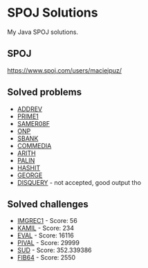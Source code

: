 # SPOJ Solutions
My Java SPOJ solutions.
## SPOJ
https://www.spoj.com/users/maciejpuz/
## Solved problems
- [ADDREV](https://www.spoj.com/problems/ADDREV/)
- [PRIME1](https://www.spoj.com/problems/PRIME1/)
- [SAMER08F](https://www.spoj.com/problems/SAMER08F/)
- [ONP](https://www.spoj.com/problems/ONP/)
- [SBANK](https://www.spoj.com/problems/SBANK/)
- [COMMEDIA](https://www.spoj.com/problems/COMMEDIA/)
- [ARITH](https://www.spoj.com/problems/ARITH/)
- [PALIN](https://www.spoj.com/problems/PALIN/)
- [HASHIT](https://www.spoj.com/problems/HASHIT/)
- [GEORGE](https://www.spoj.com/problems/GEORGE/)
- [DISQUERY](https://www.spoj.com/problems/DISQUERY/) - not accepted, good output tho
## Solved challenges
- [IMGREC1](https://www.spoj.com/problems/IMGREC1/) - Score: 56
- [KAMIL](https://www.spoj.com/problems/KAMIL/) - Score: 234
- [EVAL](https://www.spoj.com/problems/EVAL/) - Score: 16116
- [PIVAL](https://www.spoj.com/problems/PIVAL/) - Score: 29999
- [SUD](https://www.spoj.com/problems/SUD/) - Score: 352.339386
- [FIB64](https://www.spoj.com/problems/FIB64/) - Score: 2550
